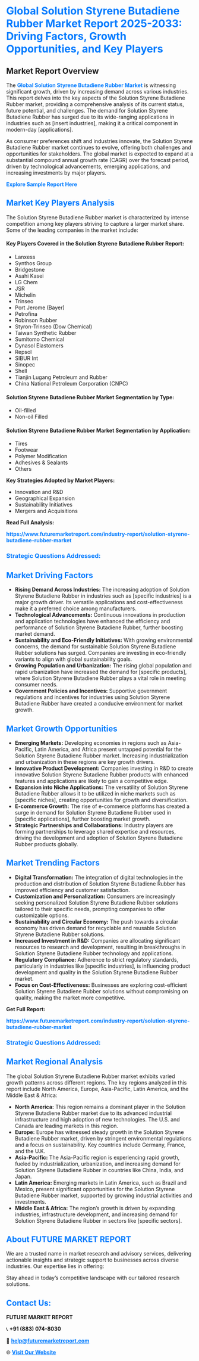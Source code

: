 <h1 style="color: #007BFF;">Global Solution Styrene Butadiene Rubber Market Report 2025-2033: Driving Factors, Growth Opportunities, and Key Players</h1>

<section id="overview">
<h2>Market Report Overview</h2>
<p>The <a href="https://www.futuremarketreport.com/industry-report/solution-styrene-butadiene-rubber-market" style="color: #007BFF; text-decoration: none;"><strong>Global Solution Styrene Butadiene Rubber Market</strong></a> is witnessing significant growth, driven by increasing demand across various industries. This report delves into the key aspects of the Solution Styrene Butadiene Rubber market, providing a comprehensive analysis of its current status, future potential, and challenges. The demand for Solution Styrene Butadiene Rubber has surged due to its wide-ranging applications in industries such as [insert industries], making it a critical component in modern-day [applications].</p>
<p>As consumer preferences shift and industries innovate, the Solution Styrene Butadiene Rubber market continues to evolve, offering both challenges and opportunities for stakeholders. The global market is expected to expand at a substantial compound annual growth rate (CAGR) over the forecast period, driven by technological advancements, emerging applications, and increasing investments by major players.</p>
</section>

<section id="overview">
<p><a href="https://www.futuremarketreport.com/request-sample/reportId=89100" style="color: #007BFF; text-decoration: none;"><strong>Explore Sample Report Here</strong></a></p>
</section>

<section id="key-players">
<h2 style="color: #007BFF;">Market Key Players Analysis</h2>
<p>The Solution Styrene Butadiene Rubber market is characterized by intense competition among key players striving to capture a larger market share. Some of the leading companies in the market include:</p>
<h4>Key Players Covered in the Solution Styrene Butadiene Rubber Report:</h4>
<ul><li>Lanxess</li><li>Synthos Group</li><li>Bridgestone</li><li>Asahi Kasei</li><li>LG Chem</li><li>JSR</li><li>Michelin</li><li>Trinseo</li><li>Port Jerome (Bayer)</li><li>Petrofina</li><li>Robinson Rubber</li><li>Styron-Trinseo (Dow Chemical)</li><li>Taiwan Synthetic Rubber</li><li>Sumitomo Chemical</li><li>Dynasol Elastomers</li><li>Repsol</li><li>SIBUR Int</li><li>Sinopec</li><li>Shell</li><li>Tianjin Lugang Petroleum and Rubber</li><li>China National Petroleum Corporation (CNPC)</li></ul>
<h4>Solution Styrene Butadiene Rubber Market Segmentation by Type:</h4>
<ul><li>Oil-filled</li><li>Non-oil Filled</li></ul>

<h4>Solution Styrene Butadiene Rubber Market Segmentation by Application:</h4>
<ul><li>Tires</li><li>Footwear</li><li>Polymer Modification</li><li>Adhesives &amp; Sealants</li><li>Others</li></ul>
<p><strong>Key Strategies Adopted by Market Players:</strong></p>
<ul>
<li>Innovation and R&D</li>
<li>Geographical Expansion</li>
<li>Sustainability Initiatives</li>
<li>Mergers and Acquisitions</li>
</ul>
</section>

<section>
<p><strong>Read Full Analysis: </strong></p><a href="https://www.futuremarketreport.com/industry-report/solution-styrene-butadiene-rubber-market" style="color: #007BFF; text-decoration: none;"><strong>https://www.futuremarketreport.com/industry-report/solution-styrene-butadiene-rubber-market</strong></a>
<h3 style="color: #007BFF;">Strategic Questions Addressed:</h3>
</section>

<section id="driving-factors">
<h2 style="color: #007BFF;">Market Driving Factors</h2>
<ul>
<li><strong>Rising Demand Across Industries:</strong> The increasing adoption of Solution Styrene Butadiene Rubber in industries such as [specific industries] is a major growth driver. Its versatile applications and cost-effectiveness make it a preferred choice among manufacturers.</li>
<li><strong>Technological Advancements:</strong> Continuous innovations in production and application technologies have enhanced the efficiency and performance of Solution Styrene Butadiene Rubber, further boosting market demand.</li>
<li><strong>Sustainability and Eco-Friendly Initiatives:</strong> With growing environmental concerns, the demand for sustainable Solution Styrene Butadiene Rubber solutions has surged. Companies are investing in eco-friendly variants to align with global sustainability goals.</li>
<li><strong>Growing Population and Urbanization:</strong> The rising global population and rapid urbanization have increased the demand for [specific products], where Solution Styrene Butadiene Rubber plays a vital role in meeting consumer needs.</li>
<li><strong>Government Policies and Incentives:</strong> Supportive government regulations and incentives for industries using Solution Styrene Butadiene Rubber have created a conducive environment for market growth.</li>
</ul>
</section>

<section id="growth-opportunities">
<h2 style="color: #007BFF;">Market Growth Opportunities</h2>
<ul>
<li><strong>Emerging Markets:</strong> Developing economies in regions such as Asia-Pacific, Latin America, and Africa present untapped potential for the Solution Styrene Butadiene Rubber market. Increasing industrialization and urbanization in these regions are key growth drivers.</li>
<li><strong>Innovative Product Development:</strong> Companies investing in R&D to create innovative Solution Styrene Butadiene Rubber products with enhanced features and applications are likely to gain a competitive edge.</li>
<li><strong>Expansion into Niche Applications:</strong> The versatility of Solution Styrene Butadiene Rubber allows it to be utilized in niche markets such as [specific niches], creating opportunities for growth and diversification.</li>
<li><strong>E-commerce Growth:</strong> The rise of e-commerce platforms has created a surge in demand for Solution Styrene Butadiene Rubber used in [specific applications], further boosting market growth.</li>
<li><strong>Strategic Partnerships and Collaborations:</strong> Industry players are forming partnerships to leverage shared expertise and resources, driving the development and adoption of Solution Styrene Butadiene Rubber products globally.</li>
</ul>
</section>

<section id="trending-factors">
<h2 style="color: #007BFF;">Market Trending Factors</h2>
<ul>
<li><strong>Digital Transformation:</strong> The integration of digital technologies in the production and distribution of Solution Styrene Butadiene Rubber has improved efficiency and customer satisfaction.</li>
<li><strong>Customization and Personalization:</strong> Consumers are increasingly seeking personalized Solution Styrene Butadiene Rubber solutions tailored to their specific needs, prompting companies to offer customizable options.</li>
<li><strong>Sustainability and Circular Economy:</strong> The push towards a circular economy has driven demand for recyclable and reusable Solution Styrene Butadiene Rubber solutions.</li>
<li><strong>Increased Investment in R&D:</strong> Companies are allocating significant resources to research and development, resulting in breakthroughs in Solution Styrene Butadiene Rubber technology and applications.</li>
<li><strong>Regulatory Compliance:</strong> Adherence to strict regulatory standards, particularly in industries like [specific industries], is influencing product development and quality in the Solution Styrene Butadiene Rubber market.</li>
<li><strong>Focus on Cost-Effectiveness:</strong> Businesses are exploring cost-efficient Solution Styrene Butadiene Rubber solutions without compromising on quality, making the market more competitive.</li>
</ul>
</section>

<section>
<p><strong>Get Full Report: </strong></p><a href="https://www.futuremarketreport.com/industry-report/solution-styrene-butadiene-rubber-market" style="color: #007BFF; text-decoration: none;"><strong>https://www.futuremarketreport.com/industry-report/solution-styrene-butadiene-rubber-market</strong></a>
<h3 style="color: #007BFF;">Strategic Questions Addressed:</h3>
</section>


<section id="regional-analysis">
<h2 style="color: #007BFF;">Market Regional Analysis</h2>
<p>The global Solution Styrene Butadiene Rubber market exhibits varied growth patterns across different regions. The key regions analyzed in this report include North America, Europe, Asia-Pacific, Latin America, and the Middle East & Africa:</p>
<ul>
<li><strong>North America:</strong> This region remains a dominant player in the Solution Styrene Butadiene Rubber market due to its advanced industrial infrastructure and high adoption of new technologies. The U.S. and Canada are leading markets in this region.</li>
<li><strong>Europe:</strong> Europe has witnessed steady growth in the Solution Styrene Butadiene Rubber market, driven by stringent environmental regulations and a focus on sustainability. Key countries include Germany, France, and the U.K.</li>
<li><strong>Asia-Pacific:</strong> The Asia-Pacific region is experiencing rapid growth, fueled by industrialization, urbanization, and increasing demand for Solution Styrene Butadiene Rubber in countries like China, India, and Japan.</li>
<li><strong>Latin America:</strong> Emerging markets in Latin America, such as Brazil and Mexico, present significant opportunities for the Solution Styrene Butadiene Rubber market, supported by growing industrial activities and investments.</li>
<li><strong>Middle East & Africa:</strong> The region’s growth is driven by expanding industries, infrastructure development, and increasing demand for Solution Styrene Butadiene Rubber in sectors like [specific sectors].</li>
</ul>
</section>

<footer>
<h2 style="color: #007BFF;">About FUTURE MARKET REPORT</h2>
<p>We are a trusted name in market research and advisory services, delivering actionable insights and strategic support to businesses across diverse industries. Our expertise lies in offering:</p>

<p>Stay ahead in today’s competitive landscape with our tailored research solutions.</p>

<h2 style="color: #007BFF;">Contact Us:</h2>
<p><strong>FUTURE MARKET REPORT</strong></p>
<p>📞 <strong>+91 (883) 074-8030</strong></p>
<p>📧 <strong><a href="mailto:help@futuremarketreport.com" style="color: #007BFF;">help@futuremarketreport.com</a></strong></p>
<p>🌐 <strong><a href="https://www.futuremarketreport.com/" style="color: #007BFF;">Visit Our Website</a></strong></p>
</footer>